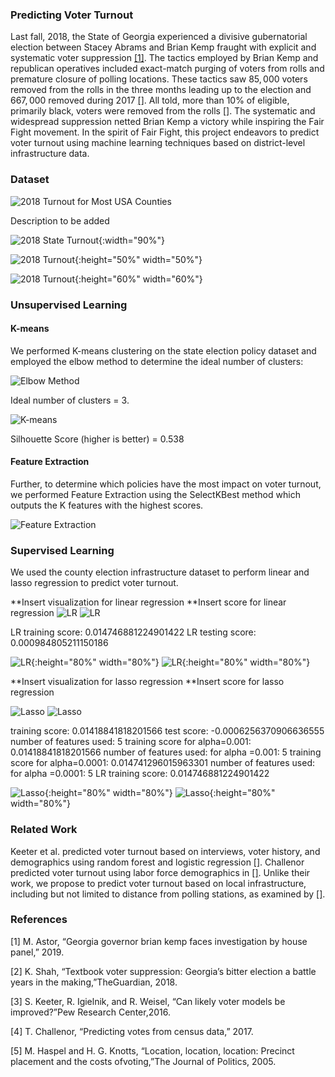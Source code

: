 ### Predicting Voter Turnout

Last fall, 2018, the State of Georgia experienced a divisive gubernatorial election between Stacey Abrams and Brian Kemp fraught with explicit and systematic voter suppression [[1]](https://www.nytimes.com/2019/03/06/us/politics/governor-brian-kemp-voter-suppression.html?partner=IFTTT). The tactics employed by Brian Kemp and republican operatives included exact-match purging of voters from rolls and premature closure of polling locations. These tactics saw $85,000$ voters removed from the rolls in the three months leading up to the election and $667,000$ removed during 2017 [[]](). All told, more than 10% of eligible, primarily black, voters were removed from the rolls [[]](). The systematic and widespread suppression netted Brian Kemp a victory while inspiring the Fair Fight movement. In the spirit of Fair Fight, this project endeavors to predict voter turnout using machine learning techniques based on district-level infrastructure data.

### Dataset
![2018 Turnout for Most USA Counties](plots/Choropleth/counties.png)

Description to be added
  
![2018 State Turnout](plots/Choropleth/usa.png){:width="90%"}

![2018 Turnout](plots/Choropleth/GA.png){:height="50%" width="50%"}


![2018 Turnout](plots/Choropleth/AZ.png){:height="60%" width="60%"}

### Unsupervised Learning

#### K-means

We performed K-means clustering on the state election policy dataset and employed the elbow method to determine the ideal number of clusters:

![Elbow Method](plots/Kmeans/output_6_0.png)

Ideal number of clusters = 3.

![K-means](plots/Kmeans/newplot.png)

Silhouette Score (higher is better) = 0.538

#### Feature Extraction

Further, to determine which policies have the most impact on voter turnout, we performed Feature Extraction using the SelectKBest method which outputs the K features with the highest scores.

![Feature Extraction](plots/Kmeans/output_10_0.png)

### Supervised Learning

We used the county election infrastructure dataset to perform linear and lasso regression to predict voter turnout.

**Insert visualization for linear regression **Insert score for linear regression
![LR](plots/Linear_Lasso_Ridge/output_11_1.png)
![LR](plots/Linear_Lasso_Ridge/output_11_2.png)

LR training score: 0.014746881224901422
LR testing score: 0.000984805211150186

![LR](plots/Linear_Lasso_Ridge/test_actual.png){:height="80%" width="80%"}
![LR](plots/Linear_Lasso_Ridge/test_pred_linear.png){:height="80%" width="80%"}

**Insert visualization for lasso regression **Insert score for lasso regression

![Lasso](plots/Linear_Lasso_Ridge/output_12_1.png)
![Lasso](plots/Linear_Lasso_Ridge/output_16_1.png)

training score: 0.01418841818201566
test score:  -0.0006256370906636555
number of features used:  5
training score for alpha=0.001: 0.01418841818201566
number of features used: for alpha =0.001: 5
training score for alpha=0.0001: 0.014741296015963301
number of features used: for alpha =0.0001: 5
LR training score: 0.014746881224901422

![Lasso](plots/Linear_Lasso_Ridge/test_actual.png){:height="80%" width="80%"}
![Lasso](plots/Linear_Lasso_Ridge/test_pred_lasso.png){:height="80%" width="80%"}


### Related Work
Keeter et al. predicted voter turnout based on interviews, voter history, and demographics using random forest and logistic regression [[]](). Challenor predicted voter turnout using labor force demographics in [[]](). Unlike their work, we propose to predict voter turnout based on local infrastructure, including but not limited to distance from polling stations, as examined by [[]]().

### References
[1]  M. Astor, “Georgia governor brian kemp faces investigation by house panel,” 2019.

[2]  K. Shah, “Textbook voter suppression:  Georgia’s bitter election a battle years in the making,”TheGuardian, 2018.

[3]  S. Keeter, R. Igielnik, and R. Weisel, “Can likely voter models be improved?”Pew Research Center,2016.

[4]  T. Challenor, “Predicting votes from census data,” 2017.

[5]  M.  Haspel  and  H.  G.  Knotts,  “Location,  location,  location:   Precinct  placement  and  the  costs  ofvoting,”The Journal of Politics, 2005.
